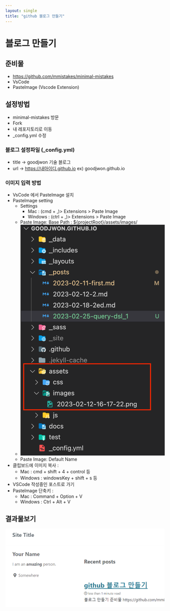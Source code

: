```yaml
---
layout: single
title: "github 블로그 만들기"
---
```


# 블로그 만들기 
## 준비물
- https://github.com/mmistakes/minimal-mistakes
- VsCode
- PasteImage (Vscode Extension)

## 설정방법
- minimal-mistakes 방문
- Fork
- 내 레포지토리로 이동
- _config.yml 수정


### 블로그 설정파일 (_config.yml)
- title -> goodjwon 기술 블로그
- url -> https://내아이디.github.io ex) goodjwon.github.io

### 이미지 입력 방법
- VsCode 에서 PasteImage 설치
- PasteImage setting 
  - Settings 
    - Mac : (cmd + ,)> Extensions > Paste Image
    - Windows : (ctrl + ,)> Extensions > Paste Image
  - Paste Image: Base Path : ${projectRoot}/assets/images/
  - ![](/assets/images/2023-02-25-08-07-21.png)
  - Paste Image: Default Name
- 클립보드에 이미지 복사 : 
  - Mac :  cmd + shift + 4 + control 등
  - Windows : windowsKey + shift + s 등
- VSCode 작성중인 포스트로 가기
- PasteImage 단축키 : 
  - Mac : Command + Option + V
  - Windows : Ctrl + Alt + V

## 결과물보기
![](/assets/images/2023-02-12-16-17-22.png)

